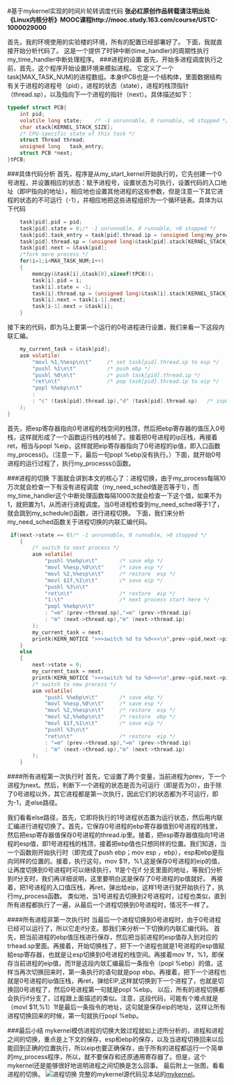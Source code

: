 #基于mykernel实现的时间片轮转调度代码
**张必红原创作品转载请注明出处《Linux内核分析》MOOC课程http://mooc.study.163.com/course/USTC-1000029000**

首先，我的环境使用的实验楼的环境，所有的配置已经部署好了。
下面，我就直接开始分析代码了。
这是一个提供了时钟中断(time_handler)的周期性执行my_time_handler中断处理程序。
###进程的设置
首先，开始多进程调度执行之前，首先，这个程序开始设置环境来模拟进程。
它定义了一个task[MAX_TASK_NUM]的进程数组。本身tPCB也是一个结构体，里面数据结构有关于进程的进程号（pid），进程的状态（state），进程的栈顶指针（thread.sp），以及指向下一个进程的指针（next）。具体描述如下：
``` C
typedef struct PCB{
    int pid;
    volatile long state;	/* -1 unrunnable, 0 runnable, >0 stopped */
    char stack[KERNEL_STACK_SIZE];
    /* CPU-specific state of this task */
    struct Thread thread;
    unsigned long	task_entry;
    struct PCB *next;
}tPCB;
```

###具体代码分析
首先，程序是从my_start_kernel开始执行的，它先创建一个0号进程，并设置相应的状态：赋予进程号，设置状态为可执行，设置代码的入口地址（即IP指向的地址），相应地也设置其他进程的这些参数，但是注意一下其它进程的状态的不可运行（-1），并相应地把这些进程组织为一个循环链表。具体为以下代码
``` C
	task[pid].pid = pid;
    task[pid].state = 0;/* -1 unrunnable, 0 runnable, >0 stopped */
    task[pid].task_entry = task[pid].thread.ip = (unsigned long)my_process;
    task[pid].thread.sp = (unsigned long)&task[pid].stack[KERNEL_STACK_SIZE-1];
    task[pid].next = &task[pid];
    /*fork more process */
    for(i=1;i<MAX_TASK_NUM;i++)
    {
        memcpy(&task[i],&task[0],sizeof(tPCB));
        task[i].pid = i;
        task[i].state = -1;
        task[i].thread.sp = (unsigned long)&task[i].stack[KERNEL_STACK_SIZE-1];
        task[i].next = task[i-1].next;
        task[i-1].next = &task[i];
    }
```
接下来的代码，即为马上要第一个运行的0号进程进行设置，我们来看一下这段内联汇编。
``` C
	my_current_task = &task[pid];
	asm volatile(
    	"movl %1,%%esp\n\t" 	/* set task[pid].thread.sp to esp */
    	"pushl %1\n\t" 	        /* push ebp */
    	"pushl %0\n\t" 	        /* push task[pid].thread.ip */
    	"ret\n\t" 	            /* pop task[pid].thread.ip to eip */
    	"popl %%ebp\n\t"
    	: 
    	: "c" (task[pid].thread.ip),"d" (task[pid].thread.sp)	/* input c or d mean %ecx/%edx*/
	);
}   
```
首先，把esp寄存器指向0号进程的栈空间的栈顶，然后把ebp寄存器的值压入0号栈，这样就形成了一个函数运行栈的栈帧了。接着把0号进程的ip压栈，再接着ret，相当与popl %eip，这样就把eip寄存器指向了0号进程的ip值，即入口函数my_process()。（注意一下，最后一句popl %ebp没有执行。）下面，就开始0号进程的运行过程了，执行my_processs()函数。

###进程的切换
下面就会讲到本文的核心了：进程切换，由于my_process每隔10万次就会检查一下有没有进程调度（my_need_sched值是否等于1），而my_time_handler这个中断处理函数每隔1000次就会检查一下这个值，如果不为1，就把置为1，从而进行进程调度。当0号进程检查到my_need_sched等于1了，就会跳到my_schedule()函数，进行进程切换。
下面，我们来分析my_need_sched函数关于进程切换的内联汇编代码。
``` C
 if(next->state == 0)/* -1 unrunnable, 0 runnable, >0 stopped */
    {
    	/* switch to next process */
    	asm volatile(	
        	"pushl %%ebp\n\t" 	    /* save ebp */
        	"movl %%esp,%0\n\t" 	/* save esp */
        	"movl %2,%%esp\n\t"     /* restore  esp */
        	"movl $1f,%1\n\t"       /* save eip */	
        	"pushl %3\n\t" 
        	"ret\n\t" 	            /* restore  eip */
        	"1:\t"                  /* next process start here */
        	"popl %%ebp\n\t"
        	: "=m" (prev->thread.sp),"=m" (prev->thread.ip)
        	: "m" (next->thread.sp),"m" (next->thread.ip)
    	); 
    	my_current_task = next; 
    	printk(KERN_NOTICE ">>>switch %d to %d<<<\n",prev->pid,next->pid);   	
    }
    else
    {
        next->state = 0;
        my_current_task = next;
        printk(KERN_NOTICE ">>>switch %d to %d<<<\n",prev->pid,next->pid);
    	/* switch to new process */
    	asm volatile(	
        	"pushl %%ebp\n\t" 	    /* save ebp */
        	"movl %%esp,%0\n\t" 	/* save esp */
        	"movl %2,%%esp\n\t"     /* restore  esp */
        	"movl %2,%%ebp\n\t"     /* restore  ebp */
        	"movl $1f,%1\n\t"       /* save eip */	
        	"pushl %3\n\t" 
        	"ret\n\t" 	            /* restore  eip */
        	: "=m" (prev->thread.sp),"=m" (prev->thread.ip)
        	: "m" (next->thread.sp),"m" (next->thread.ip)
    	);          
    }  
```
####所有进程第一次执行时
首先，它设置了两个变量，当前进程为prev，下一个进程为next。然后，判断下一个进程的状态是否为可运行（即是否为0），由于除了0号进程以外，其它进程都是第一次执行，因此它们的状态都为不可运行，即为-1，走else路径。

我们看看else路径，首先，它即将执行的1号进程状态置为运行状态，然后用内联汇编进行进程切换了。首先，它保存0号进程的ebp寄存器值到0号进程的栈里，然后把esp寄存器值保存0号进程的thread.ip里。接着，把esp寄存器值指向1号进程的esp值，即1号进程栈的栈顶，接着把ebp值也只想同样的位置。我们知道，当一个函数刚开始执行时（即完成了push ebp；mov esp ，ebp），esp和ebp是指向同样的位置的。接着，执行这句，mov $1f，%1,这是保存0号进程的eip的值，让再度切换到0号进程时可以继续执行，1f是个在if 分支里面的地址，等我们分析到if分支时，我们再详细说明，这里要明白这是保存了0号进程的ip值就好。 再接着，把1号进程的入口值压栈，再ret，弹出给eip，这样1号进行就开始执行了，执行my_process函数。
类似地，当1号进程去切换到2号进程时，过程也类似，直到所有进程都执行了一遍，从最后一个进程切换到0号进程时，情况不一样了。

####所有进程非第一次执行时
当最后一个进程切换到0号进程时，由于0号进程已经可以运行了，所以它走if分支。那我们来分析一下切换的内联汇编代码。
首先，把当前进程的ebp值压栈进行保存，然后把当前进程的esp值存入到对应的trhead.sp里面。再接着，开始切换栈了，把下一个进程也就是1号进程的esp值赋給esp寄存器，也就是让esp切换到0号进程的栈空间。再接着mov 1f，%1，即保存当前进程的eip值，而1f是这段内敛汇编最后一条指令（popl %ebp）的值，这样当再次切换回来时，第一条执行的语句就是pop ebp。再接着，把下一个进程也就是0号进程的ip值压栈，再ret，弹给EIP,这样就切换到下一个进程了，也就是切换回0号进程了，然后0号进程第一句就是popl %ebp。
以后，所有的进程切换都会执行if分支了，过程跟上面描述的类似。注意，这段代码，可能有个难点就是 （movl $1f,%1）1f是最后一条指令的地址，这句就是保存eip的地址，这样让所有进程切换回来的时候，第一句就执行popl %ebp。


###最后小结
mykernel模仿进程的切换大致过程就如上述所分析的，进程和进程之间的切换，重点是上下文的保存，esp和ebp的保存，以及当进程切换回来以后能回到正确的位置执行，所以eip也要正确保存，由于所有的进程都运行一个简单的my_process程序，所以，就不要保存和还原通用寄存器了。但是，这个mykernel还是能够很好地说明进程之间切换是怎么回事。
最后附上一张图，看看进程的切换。
![进程切换](/home/zbh/Downloads/test/7e1a10b786dcf708ce60a97d5ef98225.png)
完整的mykernel源代码见本站的[mykernel](https://github.com/zbh24/mykernel)。
